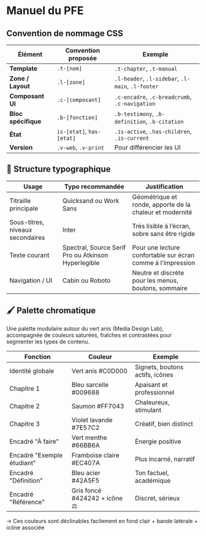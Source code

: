 # Manuel du PFE

## Convention de nommage CSS
| Élément             | Convention proposée       | Exemple                                           |
| ------------------- | ------------------------- | ------------------------------------------------- |
| **Template**        | `.t-[nom]`                | `.t-chapter`, `.t-manual`                         |
| **Zone / Layout**   | `.l-[zone]`               | `.l-header`, `.l-sidebar`, `.l-main`, `.l-footer` |
| **Composant UI**    | `.c-[composant]`          | `.c-encadre`, `.c-breadcrumb`, `.c-navigation`    |
| **Bloc spécifique** | `.b-[fonction]`           | `.b-testimony`, `.b-definition`, `.b-citation`    |
| **État**            | `is-[etat]`, `has-[etat]` | `.is-active`, `.has-children`, `.is-current`      |
| **Version**         | `.v-web`, `.v-print`      | Pour différencier les UI                          |

## 🧱 Structure typographique

| Usage	| Typo recommandée	| Justification
| ------------------- | ------------------------- | ------------------------------------------------- |
| Titraille principale	| Quicksand ou Work Sans	| Géométrique et ronde, apporte de la chaleur et modernité
| Sous-titres, niveaux secondaires	| Inter	| Très lisible à l’écran, sobre sans être rigide
| Texte courant	| Spectral, Source Serif Pro ou Atkinson Hyperlegible	| Pour une lecture confortable sur écran comme à l’impression
| Navigation / UI	| Cabin ou Roboto	| Neutre et discrète pour les menus, boutons, sommaire

## 🖌 Palette chromatique
   Une palette modulaire autour du vert anis (Media Design Lab), accompagnée de couleurs saturées, fraîches et contrastées pour segmenter les types de contenu.
   
| Fonction	| Couleur	| Exemple
| ------------------- | ------------------------- | ------------------------------------------------- |
| Identité globale	| Vert anis #C0D000	| Signets, boutons actifs, icônes
| Chapitre 1	| Bleu sarcelle #009688	| Apaisant et professionnel
| Chapitre 2	| Saumon #FF7043	| Chaleureux, stimulant
| Chapitre 3	| Violet lavande #7E57C2	| Créatif, bien distinct
| Encadré "À faire"	| Vert menthe #66BB6A	| Énergie positive
| Encadré "Exemple étudiant"	| Framboise claire #EC407A	| Plus incarné, narratif
| Encadré "Définition"	| Bleu acier #42A5F5	| Ton factuel, académique
| Encadré "Référence"	| Gris foncé #424242 + icône ⚖	| Discret, sérieux

→ Ces couleurs sont déclinables facilement en fond clair + bande latérale + icône associée

